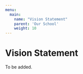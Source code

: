 ```yaml
---
menu:
  main:
    name: "Vision Statement"
    parent: 'Our School'
    weight: 10
---
```


# Vision Statement

To be added.